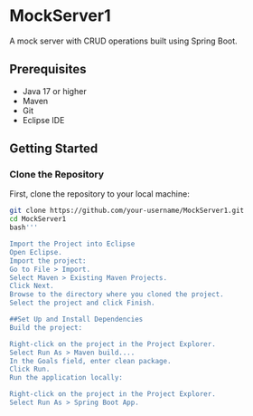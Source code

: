 # MockServer1

A mock server with CRUD operations built using Spring Boot.

## Prerequisites

- Java 17 or higher
- Maven
- Git
- Eclipse IDE

## Getting Started

### Clone the Repository

First, clone the repository to your local machine:

```bash
git clone https://github.com/your-username/MockServer1.git
cd MockServer1
bash'''

Import the Project into Eclipse
Open Eclipse.
Import the project:
Go to File > Import.
Select Maven > Existing Maven Projects.
Click Next.
Browse to the directory where you cloned the project.
Select the project and click Finish.

##Set Up and Install Dependencies
Build the project:

Right-click on the project in the Project Explorer.
Select Run As > Maven build....
In the Goals field, enter clean package.
Click Run.
Run the application locally:

Right-click on the project in the Project Explorer.
Select Run As > Spring Boot App.
